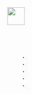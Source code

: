 <div align="center">
<img src="https://s3.ezgif.com/tmp/ezgif-315fed86da970a.gif" height="40" align="top" />




<br><br>
<pre>
    .
    .
    .
    .
    .
</pre>
<br><br>
</div>

